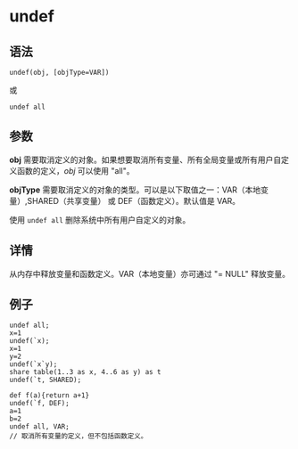 # undef

## 语法

`undef(obj, [objType=VAR])`

或

`undef all`

## 参数

**obj** 需要取消定义的对象。如果想要取消所有变量、所有全局变量或所有用户自定义函数的定义，*obj* 可以使用 "all"。

**objType** 需要取消定义的对象的类型。可以是以下取值之一：VAR（本地变量）,SHARED（共享变量） 或 DEF（函数定义）。默认值是
VAR。

使用 `undef all` 删除系统中所有用户自定义的对象。

## 详情

从内存中释放变量和函数定义。VAR（本地变量）亦可通过 "= NULL" 释放变量。

## 例子

```
undef all;
x=1
undef(`x);
x=1
y=2
undef(`x`y);
share table(1..3 as x, 4..6 as y) as t
undef(`t, SHARED);
```

```
def f(a){return a+1}
undef(`f, DEF);
a=1
b=2
undef all, VAR;
// 取消所有变量的定义，但不包括函数定义。
```

